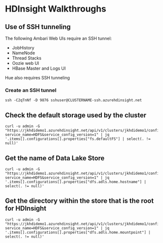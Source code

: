 # HDInsight Walkthroughs

## Use of SSH tunneling

The following Ambari Web UIs require an SSH tunnel:
- JobHistory
- NameNode
- Thread Stacks
- Oozie web UI
- HBase Master and Logs UI

Hue also requires SSH tunneling

### Create an SSH tunnel
```
ssh -C2qTnNf -D 9876 sshuser@CLUSTERNAME-ssh.azurehdinsight.net
```

## Check the default storage used by the cluster
```
curl -u admin -G "https://jkhdidemo1.azurehdinsight.net/api/v1/clusters/jkhdidemo1/configurations/service_config_versions?service_name=HDFS&service_config_version=1" | jq '.items[].configurations[].properties["fs.defaultFS"] | select(. != null)'
```

## Get the name of Data Lake Store
```
curl -u admin -G "https://jkhdidemo1.azurehdinsight.net/api/v1/clusters/jkhdidemo1/configurations/service_config_versions?service_name=HDFS&service_config_version=1" | jq '.items[].configurations[].properties["dfs.adls.home.hostname"] | select(. != null)'
```

## Get the directory within the store that is the root for HDInsight
```
curl -u admin -G "https://jkhdidemo1.azurehdinsight.net/api/v1/clusters/jkhdidemo1/configurations/service_config_versions?service_name=HDFS&service_config_version=1" | jq '.items[].configurations[].properties["dfs.adls.home.mountpoint"] | select(. != null)'
```
